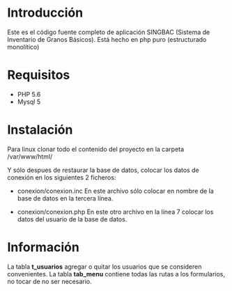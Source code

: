 # Introducción
Este es el código fuente completo de aplicación SINGBAC (Sistema de Inventario de Granos Básicos).
Está hecho en php puro (estructurado monolítico)
# Requisitos
- PHP 5.6
- Mysql 5
# Instalación
Para linux clonar todo el contenido del proyecto en la carpeta /var/www/html/ 

Y sólo despues de restaurar la base de datos, colocar los datos de conexión en los siguientes 2 ficheros:
- conexion/conexion.inc
En este archivo sólo colocar en nombre de la base de datos en la tercera línea.


- conexion/conexion.php
En este otro archivo en la línea 7 colocar los datos del usuario de la base de datos.


# Información 
La tabla **t_usuarios** agregar o quitar los usuarios que se consideren convenientes.
La tabla **tab_menu** contiene todas las rutas a los formularios, no tocar de no ser necesario.
